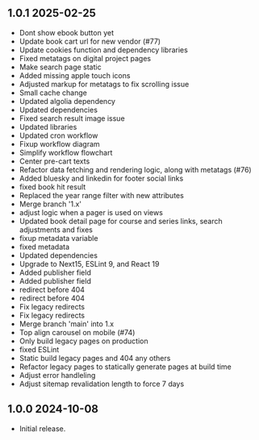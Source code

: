 1.0.1 2025-02-25
--------------------------------------------------
- Dont show ebook button yet
- Update book cart url for new vendor (#77)
- Update cookies function and dependency libraries
- Fixed metatags on digital project pages
- Make search page static
- Added missing apple touch icons
- Adjusted markup for metatags to fix scrolling issue
- Small cache change
- Updated algolia dependency
- Updated dependencies
- Fixed search result image issue
- Updated libraries
- Updated cron workflow
- Fixup workflow diagram
- Simplify workflow flowchart
- Center pre-cart texts
- Refactor data fetching and rendering logic, along with metatags (#76)
- Added bluesky and linkedin for footer social links
- fixed book hit result
- Replaced the year range filter with new attributes
- Merge branch '1.x'
- adjust logic when a pager is used on views
- Updated book detail page for course and series links, search adjustments and fixes
- fixup metadata variable
- fixed metadata
- Updated dependencies
- Upgrade to Next15, ESLint 9, and React 19
- Added publisher field
- Added publisher field
- redirect before 404
- redirect before 404
- Fix legacy redirects
- Fix legacy redirects
- Merge branch 'main' into 1.x
- Top align carousel on mobile (#74)
- Only build legacy pages on production
- fixed ESLint
- Static build legacy pages and 404 any others
- Refactor legacy pages to statically generate pages at build time
- Adjust error handleling
- Adjust sitemap revalidation length to force 7 days

1.0.0 2024-10-08
--------------------------------------------------

- Initial release.
